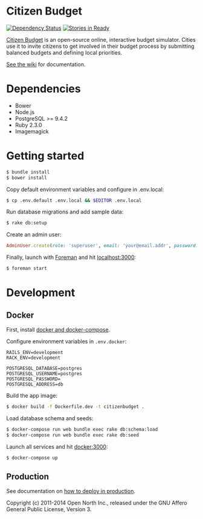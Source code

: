 # Citizen Budget

[![Dependency Status](https://gemnasium.com/opennorth/citizenbudgetapp.com.png)](https://gemnasium.com/opennorth/citizenbudgetapp.com)
[![Stories in Ready](https://badge.waffle.io/opennorth/citizenbudgetapp.com.png?label=ready&title=Ready)](https://waffle.io/opennorth/citizenbudgetapp.com)

[Citizen Budget](http://www.citizenbudget.com/) is an open-source online, interactive budget simulator. Cities use it to invite citizens to get involved in their budget process by submitting balanced budgets and defining local priorities.

[See the wiki](https://github.com/opennorth/citizenbudgetapp.com/wiki) for documentation.


# Dependencies

- Bower
- Node.js
- PostgreSQL >= 9.4.2
- Ruby 2.3.0
- Imagemagick

# Getting started

```bash
$ bundle install
$ bower install
```

Copy default environment variables and configure in .env.local:

```bash
$ cp .env.default .env.local && $EDITOR .env.local
```

Run database migrations and add sample data:

```bash
$ rake db:setup
```

Create an admin user:

```ruby
AdminUser.create(role: 'superuser', email: 'your@email.addr', password: 'yourpass')
```

Finally, launch with [Foreman](https://github.com/opennorth/citizenbudgetapp.com/blob/master/Procfile) and hit [localhost:3000](http://localhost:3000):

```bash
$ foreman start
```

# Development

## Docker

First, install [docker and docker-compose](https://docs.docker.com/mac/started/).

Configure environment variables in `.env.docker`:

```
RAILS_ENV=development
RACK_ENV=development

POSTGRESQL_DATABASE=postgres
POSTGRESQL_USERNAME=postgres
POSTGRESQL_PASSWORD=
POSTGRESQL_ADDRESS=db
```

Build the app image:

```bash
$ docker build -f Dockerfile.dev -t citizenbudget .
```

Load database schema and seeds:

```bash
$ docker-compose run web bundle exec rake db:schema:load
$ docker-compose run web bundle exec rake db:seed
```

Launch all services and hit [docker:3000](http://docker:3000):

```bash
$ docker-compose up
```

## Production

See documentation on [how to deploy in production](https://github.com/opennorth/citizenbudgetapp.com/wiki/Deployment).

Copyright (c) 2011-2014 Open North Inc., released under the GNU Affero General Public License, Version 3.
